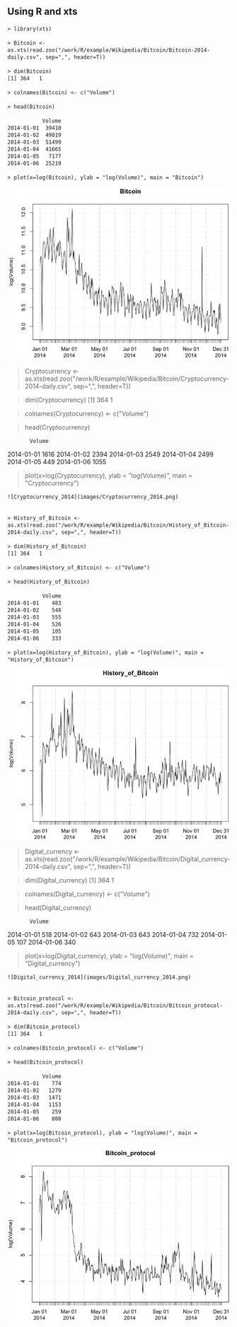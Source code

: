 ## Using R and xts

~~~
> library(xts)

> Bitcoin <- as.xts(read.zoo("/work/R/example/Wikipedia/Bitcoin/Bitcoin-2014-daily.csv", sep=",", header=T))

> dim(Bitcoin)
[1] 364   1

> colnames(Bitcoin) <- c("Volume")

> head(Bitcoin)

           Volume
2014-01-01  39410
2014-01-02  49019
2014-01-03  51499
2014-01-04  41665
2014-01-05   7177
2014-01-06  25219

> plot(x=log(Bitcoin), ylab = "log(Volume)", main = "Bitcoin")
~~~
![Bitcoin_2014](images/Bitcoin_2014.png)


> Cryptocurrency <- as.xts(read.zoo("/work/R/example/Wikipedia/Bitcoin/Cryptocurrency-2014-daily.csv", sep=",", header=T))

> dim(Cryptocurrency)
[1] 364   1

> colnames(Cryptocurrency) <- c("Volume")

> head(Cryptocurrency)

           Volume
2014-01-01   1616
2014-01-02   2394
2014-01-03   2549
2014-01-04   2499
2014-01-05    449
2014-01-06   1055

> plot(x=log(Cryptocurrency), ylab = "log(Volume)", main = "Cryptocurrency")
~~~
![Cryptocurrency_2014](images/Cryptocurrency_2014.png)


> History_of_Bitcoin <- as.xts(read.zoo("/work/R/example/Wikipedia/Bitcoin/History_of_Bitcoin-2014-daily.csv", sep=",", header=T))

> dim(History_of_Bitcoin)
[1] 364   1

> colnames(History_of_Bitcoin) <- c("Volume")

> head(History_of_Bitcoin)

           Volume
2014-01-01    483
2014-01-02    548
2014-01-03    555
2014-01-04    526
2014-01-05    105
2014-01-06    333

> plot(x=log(History_of_Bitcoin), ylab = "log(Volume)", main = "History_of_Bitcoin")
~~~
![History_of_Bitcoin_2014](images/History_of_Bitcoin_2014.png)


> Digital_currency <- as.xts(read.zoo("/work/R/example/Wikipedia/Bitcoin/Digital_currency-2014-daily.csv", sep=",", header=T))

> dim(Digital_currency)
[1] 364   1

> colnames(Digital_currency) <- c("Volume")

> head(Digital_currency)

           Volume
2014-01-01    518
2014-01-02    643
2014-01-03    643
2014-01-04    732
2014-01-05    107
2014-01-06    340

> plot(x=log(Digital_currency), ylab = "log(Volume)", main = "Digital_currency")
~~~
![Digital_currency_2014](images/Digital_currency_2014.png)


> Bitcoin_protocol <- as.xts(read.zoo("/work/R/example/Wikipedia/Bitcoin/Bitcoin_protocol-2014-daily.csv", sep=",", header=T))

> dim(Bitcoin_protocol)
[1] 364   1

> colnames(Bitcoin_protocol) <- c("Volume")

> head(Bitcoin_protocol)

           Volume
2014-01-01    774
2014-01-02   1279
2014-01-03   1471
2014-01-04   1153
2014-01-05    259
2014-01-06    808

> plot(x=log(Bitcoin_protocol), ylab = "log(Volume)", main = "Bitcoin_protocol")
~~~
![Bitcoin_protocol_2014](images/Bitcoin_protocol_2014.png)

